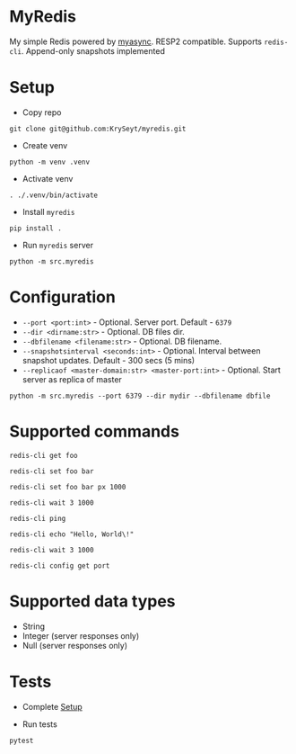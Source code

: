 # MyRedis
My simple Redis powered by [myasync](https://github.com/KrySeyt/myasync). RESP2 compatible. Supports `redis-cli`. 
Append-only snapshots implemented

# Setup
- Copy repo
```shell
git clone git@github.com:KrySeyt/myredis.git
```

- Create venv
```shell
python -m venv .venv 
```

- Activate venv
```shell
. ./.venv/bin/activate 
```

- Install `myredis`
```shell
pip install .
```

- Run `myredis` server
```shell
python -m src.myredis
```

# Configuration
- `--port <port:int>` - Optional. Server port. Default - `6379`
- `--dir <dirname:str>` - Optional. DB files dir.
- `--dbfilename <filename:str>` - Optional. DB filename.
- `--snapshotsinterval <seconds:int>` - Optional. Interval between snapshot updates. Default - 300 secs (5 mins)
- `--replicaof <master-domain:str> <master-port:int>` - Optional. Start server as replica of master

```shell
python -m src.myredis --port 6379 --dir mydir --dbfilename dbfile
```

# Supported commands

```shell
redis-cli get foo
```

```shell
redis-cli set foo bar
```

```shell
redis-cli set foo bar px 1000
```

```shell
redis-cli wait 3 1000
```

```shell
redis-cli ping
```

```shell
redis-cli echo "Hello, World\!"
```

```shell
redis-cli wait 3 1000
```

```shell
redis-cli config get port
```

# Supported data types
- String
- Integer (server responses only)
- Null (server responses only)

# Tests
- Complete [Setup](#Setup)

- Run tests
```shell
pytest
```